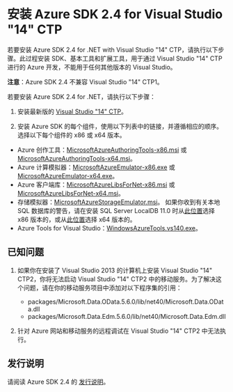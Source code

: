 <properties urlDisplayName="Visual Studio 14 CTP" pageTitle="安装 Azure SDK 2.4 for Visual Studio 14 CTP2" metaKeywords="Visual Studio, Azure SDK" description="安装 Azure SDK 2.4 和 Visual Studio 14 CTP2" metaCanonical="" services="" documentationCenter="" title="Installing Azure SDK 2.4 for Visual Studio 14 CTP" authors="ghogen" solutions="" manager="douge" editor="" />
<tags ms.service=""
    ms.date="12/12/2014"
    wacn.date="04/11/2015"
    />

# 安装 Azure SDK 2.4 for Visual Studio "14" CTP

若要安装 Azure SDK 2.4 for .NET with Visual Studio "14" CTP，请执行以下步骤。此过程安装 SDK、基本工具和扩展工具，用于通过 Visual Studio "14" CTP 进行的 Azure 开发，不能用于任何其他版本的 Visual Studio。

**注意**：Azure SDK 2.4 不兼容 Visual Studio "14" CTP1。

若要安装 Azure SDK 2.4 for .NET，请执行以下步骤：

1. 安装最新版的 [Visual Studio "14" CTP](http://www.visualstudio.com/zh-cn/downloads/visual-studio-2015-downloads-vs)。

2. 安装 Azure SDK 的每个组件，使用以下列表中的链接，并遵循相应的顺序。选择以下每个组件的 x86 或 x64 版本。

<ul>
   <li>Azure 创作工具：<a href="http://go.microsoft.com/fwlink/p/?LinkId=400892">MicrosoftAzureAuthoringTools-x86.msi</a> 或 <a href="http://go.microsoft.com/fwlink/p/?LinkId=400893">MicrosoftAzureAuthoringTools-x64.msi</a>。</li>
   <li>Azure 计算模拟器：<a href="http://go.microsoft.com/fwlink/p/?LinkId=400894">MicrosoftAzureEmulator-x86.exe</a> 或 <a href="http://go.microsoft.com/fwlink/p/?LinkId=400895">MicrosoftAzureEmulator-x64.exe</a>。</li>
   <li>Azure 客户端库：<a href="http://go.microsoft.com/fwlink/p/?LinkId=400896">MicrosoftAzureLibsForNet-x86.msi</a> 或 <a href="http://go.microsoft.com/fwlink/p/?LinkId=400897">MicrosoftAzureLibsForNet-x64.msi</a>。</li>
   <li>存储模拟器：<a href="http://go.microsoft.com/fwlink/p/?LinkId=400904">MicrosoftAzureStorageEmulator.msi</a>。                            如果你收到有关本地 SQL 数据库的警告，请在安装 SQL Server LocalDB 11.0 时从<a href="http://go.microsoft.com/fwlink/p/?LinkId=400778">此位置</a>选择 x86 版本的，或从<a href="http://go.microsoft.com/fwlink/p/?LinkId=400779">此位置</a>选择 x64 版本的。</li>
   <li> Azure Tools for Visual Studio：<a href="http://go.microsoft.com/fwlink/p/?LinkId=400903">WindowsAzureTools.vs140.exe</a>。</li>
</ul>

## 已知问题

1. 如果你在安装了 Visual Studio 2013 的计算机上安装 Visual Studio "14" CTP2，你将无法启动 Visual Studio "14" CTP2 中的移动服务。为了解决这个问题，请在你的移动服务项目中添加对以下程序集的引用：

	* packages/Microsoft.Data.OData.5.6.0/lib/net40/Microsoft.Data.OData.dll
	* packages/Microsoft.Data.Edm.5.6.0/lib/net40/Microsoft.Data.Edm.dll

2. 针对 Azure 网站和移动服务的远程调试在 Visual Studio "14" CTP2 中无法执行。

## 发行说明

请阅读 Azure SDK 2.4 的 [发行说明](https://msdn.microsoft.com/zh-cn/library/azure/dn794167.aspx)。
<!--HONumber=43--> 
